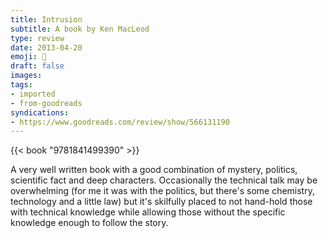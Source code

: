 ```yaml
---
title: Intrusion
subtitle: A book by Ken MacLeod
type: review
date: 2013-04-20
emoji: 📖
draft: false
images:
tags:
- imported
- from-goodreads
syndications:
- https://www.goodreads.com/review/show/566131190
---
```


{{< book "9781841499390" >}}

A very well written book with a good combination of mystery, politics, scientific fact and deep characters. Occasionally the technical talk may be overwhelming (for me it was with the politics, but there's some chemistry, technology and a little law) but it's skilfully placed to not hand-hold those with technical knowledge while allowing those without the specific knowledge enough to follow the story.
